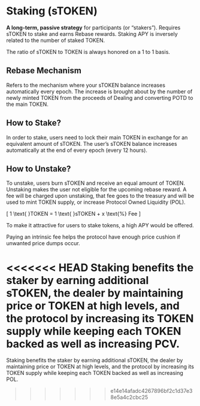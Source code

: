 # Staking (sTOKEN)

**A long-term, passive strategy** for participants (or “stakers”). Requires sTOKEN to stake and earns Rebase rewards. Staking APY is inversely related to the number of staked TOKEN.

The ratio of sTOKEN to TOKEN is always honored on a 1 to 1 basis.

## Rebase Mechanism

Refers to the mechanism where your sTOKEN balance increases automatically every epoch. The increase is brought about by the number of newly minted TOKEN from the proceeds of Dealing and converting POTD to the main TOKEN.

## How to Stake?

In order to stake, users need to lock their main TOKEN in exchange for an equivalent amount of sTOKEN. The user’s sTOKEN balance increases automatically at the end of every epoch (every 12 hours).

## How to Unstake?

To unstake, users burn sTOKEN and receive an equal amount of TOKEN. Unstaking makes the user not eligible for the upcoming rebase reward. A fee will be charged upon unstaking, that fee goes to the treasury and will be used to mint TOKEN supply, or increase Protocol Owned Liquidity (POL).

\[
1 \text{ }TOKEN = 1 \text{ }sTOKEN + x \text{%} Fee
\]

To make it attractive for users to stake tokens, a high APY would be offered.

Paying an intrinsic fee helps the protocol have enough price cushion if unwanted price dumps occur.

<<<<<<< HEAD
Staking benefits the staker by earning additional sTOKEN, the dealer by maintaining price or TOKEN at high levels, and the protocol by increasing its TOKEN supply while keeping each TOKEN backed as well as increasing PCV.
=======
Staking benefits the staker by earning additional sTOKEN, the dealer by maintaining price or TOKEN at high levels, and the protocol by increasing its TOKEN supply while keeping each TOKEN backed as well as increasing POL.

> > > > > > > e14e14afadc4267896bf2c1d37e38e5a4c2cbc25
